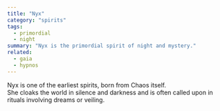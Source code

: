```yaml
---
title: "Nyx"
category: "spirits"
tags:
  - primordial
  - night
summary: "Nyx is the primordial spirit of night and mystery."
related:
  - gaia
  - hypnos
---
```


Nyx is one of the earliest spirits, born from Chaos itself.  
She cloaks the world in silence and darkness and is often called upon in rituals involving dreams or veiling.
